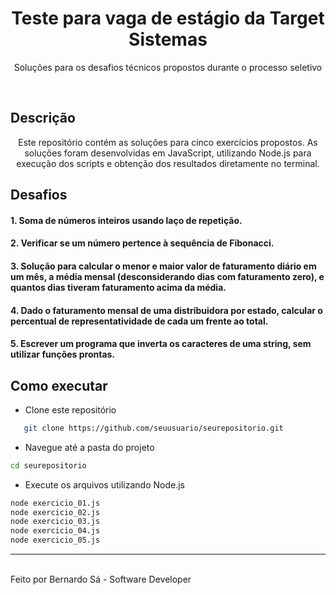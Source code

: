 <h1 align="center"> Teste para vaga de estágio da Target Sistemas </h1>

<p align="center">
Soluções para os desafios técnicos propostos durante o processo seletivo 
</p><br>

## Descrição
<p align="center"> Este repositório contém as soluções para cinco exercícios propostos. As soluções foram desenvolvidas em JavaScript, utilizando Node.js para execução dos scripts e obtenção dos resultados diretamente no terminal. </p>

## Desafios 

#### 1. Soma de números inteiros usando laço de repetição.

#### 2. Verificar se um número pertence à sequência de Fibonacci.

#### 3. Solução para calcular o menor e maior valor de faturamento diário em um mês, a média mensal (desconsiderando dias com faturamento zero), e quantos dias tiveram faturamento acima da média.

#### 4. Dado o faturamento mensal de uma distribuidora por estado, calcular o percentual de representatividade de cada um frente ao total.

#### 5. Escrever um programa que inverta os caracteres de uma string, sem utilizar funções prontas. 



## Como executar
- Clone este repositório
```bash
   git clone https://github.com/seuusuario/seurepositorio.git
```

- Navegue até a pasta do projeto
```bash
cd seurepositorio
```

- Execute os arquivos utilizando Node.js
```bash
node exercicio_01.js
node exercicio_02.js
node exercicio_03.js
node exercicio_04.js
node exercicio_05.js
```

---
<br>
Feito por Bernardo Sá - Software Developer